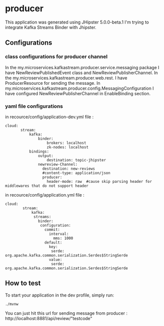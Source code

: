 # producer
This application was generated using JHipster 5.0.0-beta.1
I'm trying to integrate Kafka Streams Binder with Jhipster. 

## Configurations 
### class configurations for producer channel
In the my.microservices.kafkastream.producer.service.messaging package I have NewReviewPublishedEvent class  and NewReviewPublisherChannel.
In the my.microservices.kafkastream.producer.web.rest.
I have ProducerResource for sending the message.
In my.microservices.kafkastream.producer.config.MessagingConfiguration I have configured NewReviewPublisherChannel in EnableBinding section.

### yaml file configurations
in recource/config/application-dev.yml file :

    cloud:
           stream:
               kafka:
                   binder:
                       brokers: localhost
                       zk-nodes: localhost
               bindings:
                   output:
                       destination: topic-jhipster
                   newreview-Channel:
                     destination: new-reviews
                     #content-type: application/json
                     producer:
                       header-mode: raw  #cause skip parsing header for middlewares that do not support header


in recource/config/application.yml file :


    cloud:
            stream:
                kafka:
                 streams:
                   binder:
                    configuration:
                      commit:
                        interval:
                          mms: 1000
                      default:
                        key:
                         serde: org.apache.kafka.common.serialization.Serdes$StringSerde
                        value:
                         serde: org.apache.kafka.common.serialization.Serdes$StringSerde

## How to test 

To start your application in the dev profile, simply run:

    ./mvnw
    
You can just hit this url for sending message from producer :
http://localhost:8881/api/review/"testcode"

    





